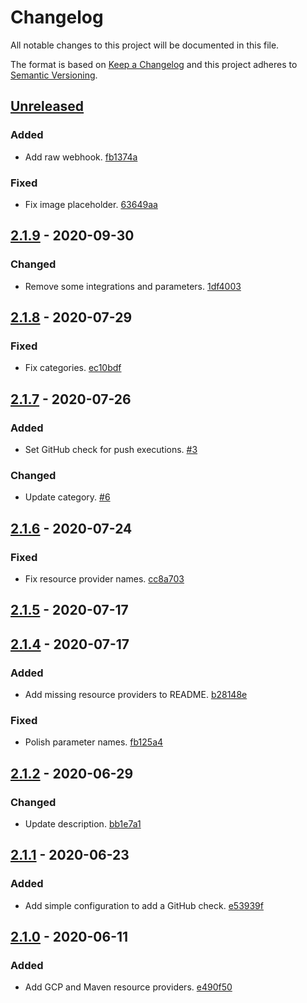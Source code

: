 # Changelog

All notable changes to this project will be documented in this file.

The format is based on [Keep a Changelog](http://keepachangelog.com/)
and this project adheres to [Semantic Versioning](http://semver.org/).

## [Unreleased](https://github.com/atomist-skills/container-run-skill/compare/2.1.9...HEAD)

### Added

-   Add raw webhook. [fb1374a](https://github.com/atomist-skills/container-run-skill/commit/fb1374a1d8b2ed41fa71f8f5a4b7689509c89616)

### Fixed

-   Fix image placeholder. [63649aa](https://github.com/atomist-skills/container-run-skill/commit/63649aa721b84d783e9742d41e4c1881f04e8589)

## [2.1.9](https://github.com/atomist-skills/container-run-skill/compare/2.1.8...2.1.9) - 2020-09-30

### Changed

-   Remove some integrations and parameters. [1df4003](https://github.com/atomist-skills/container-run-skill/commit/1df4003af59df8d730b36af5de199f85043aaf98)

## [2.1.8](https://github.com/atomist-skills/container-run-skill/compare/2.1.7...2.1.8) - 2020-07-29

### Fixed

-   Fix categories. [ec10bdf](https://github.com/atomist-skills/container-run-skill/commit/ec10bdfcf44f5d2dc6b91c047dfc750cc9411899)

## [2.1.7](https://github.com/atomist-skills/container-run-skill/compare/2.1.6...2.1.7) - 2020-07-26

### Added

-   Set GitHub check for push executions. [#3](https://github.com/atomist-skills/container-run-skill/issues/3)

### Changed

-   Update category. [#6](https://github.com/atomist-skills/container-run-skill/issues/6)

## [2.1.6](https://github.com/atomist-skills/container-run-skill/compare/2.1.5...2.1.6) - 2020-07-24

### Fixed

-   Fix resource provider names. [cc8a703](https://github.com/atomist-skills/container-run-skill/commit/cc8a703706b20d18ad869d146a8bb0eacdffbc85)

## [2.1.5](https://github.com/atomist-skills/container-run-skill/compare/2.1.4...2.1.5) - 2020-07-17

## [2.1.4](https://github.com/atomist-skills/container-run-skill/compare/2.1.2...2.1.4) - 2020-07-17

### Added

-   Add missing resource providers to README. [b28148e](https://github.com/atomist-skills/container-run-skill/commit/b28148eef5af429e16e248a260a6c569f4fca19e)

### Fixed

-   Polish parameter names. [fb125a4](https://github.com/atomist-skills/container-run-skill/commit/fb125a4538b9937099993ee37ba033a93ed55447)

## [2.1.2](https://github.com/atomist-skills/container-run-skill/compare/2.1.1...2.1.2) - 2020-06-29

### Changed

-   Update description. [bb1e7a1](https://github.com/atomist-skills/container-run-skill/commit/bb1e7a1b51a74f7b91511fda4be8f59d9c034340)

## [2.1.1](https://github.com/atomist-skills/container-run-skill/compare/2.1.0...2.1.1) - 2020-06-23

### Added

-   Add simple configuration to add a GitHub check. [e53939f](https://github.com/atomist-skills/container-run-skill/commit/e53939fbc5b935b4f2a12cdbc2e143c0520cafe5)

## [2.1.0](https://github.com/atomist-skills/container-run-skill/tree/2.1.0) - 2020-06-11

### Added

-   Add GCP and Maven resource providers. [e490f50](https://github.com/atomist-skills/container-run-skill/commit/e490f50c9aaa2004071bd691ec11e563c6c39674)
